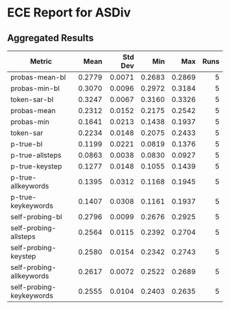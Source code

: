 # ECE Report for ASDiv

## Aggregated Results

| Metric | Mean | Std Dev | Min | Max | Runs |
|--------|------:|--------:|----:|----:|-----:|
| probas-mean-bl | 0.2779 | 0.0071 | 0.2683 | 0.2869 | 5 |
| probas-min-bl | 0.3070 | 0.0096 | 0.2972 | 0.3184 | 5 |
| token-sar-bl | 0.3247 | 0.0067 | 0.3160 | 0.3326 | 5 |
| probas-mean | 0.2312 | 0.0152 | 0.2175 | 0.2542 | 5 |
| probas-min | 0.1641 | 0.0213 | 0.1438 | 0.1937 | 5 |
| token-sar | 0.2234 | 0.0148 | 0.2075 | 0.2433 | 5 |
| p-true-bl | 0.1199 | 0.0221 | 0.0819 | 0.1376 | 5 |
| p-true-allsteps | 0.0863 | 0.0038 | 0.0830 | 0.0927 | 5 |
| p-true-keystep | 0.1277 | 0.0148 | 0.1055 | 0.1439 | 5 |
| p-true-allkeywords | 0.1395 | 0.0312 | 0.1168 | 0.1945 | 5 |
| p-true-keykeywords | 0.1407 | 0.0308 | 0.1161 | 0.1937 | 5 |
| self-probing-bl | 0.2796 | 0.0099 | 0.2676 | 0.2925 | 5 |
| self-probing-allsteps | 0.2564 | 0.0115 | 0.2392 | 0.2704 | 5 |
| self-probing-keystep | 0.2580 | 0.0154 | 0.2342 | 0.2743 | 5 |
| self-probing-allkeywords | 0.2617 | 0.0072 | 0.2522 | 0.2689 | 5 |
| self-probing-keykeywords | 0.2555 | 0.0104 | 0.2403 | 0.2635 | 5 |
